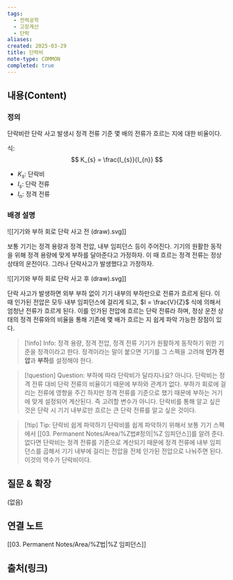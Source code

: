```yaml
---
tags:
  - 전력공학
  - 고장계산
  - 단락
aliases: 
created: 2025-03-29
title: 단락비
note-type: COMMON
completed: true
---
```


## 내용(Content)

### 정의

단락비란 단락 사고 발생시 정격 전류 기준 몇 배의 전류가 흐르는 지에 대한 비율이다. 

식:
$$
K_{s} = \frac{I_{s}}{I_{n}}
$$

- $K_{s}$: 단락비
- $I_{s}$: 단락 전류
- $I_{n}$: 정격 전류

### 배경 설명

![[기기와 부하 회로 단락 사고 전 (draw).svg]]

보통 기기는 정격 용량과 정격 전압, 내부 임피던스 등이 주어진다. 기기의 원활한 동작을 위해 정격 용량에 맞게 부하를 달아준다고 가정하자. 이 때 흐르는 정격 전류는 정상 상태의 운전이다. 그러나 단락사고가 발생했다고 가정하자.

![[기기와 부하 회로 단락 사고 후 (draw).svg]]

단락 사고가 발생하면 외부 부하 없이 기기 내부의 부하만으로 전류가 흐르게 된다. 이 때 인가된 전압은 모두 내부 임피던스에 걸리게 되고, $I = \frac{V}{Z}$ 식에 의해서 엄청난 전류가 흐르게 된다. 이를 인가된 전압에 흐르는 단락 전류라 하며, 정상 운전 상태의 정격 전류와의 비율을 통해 기존에 몇 배가 흐르는 지 쉽게 파악 가능한 장점이 있다.

>[!info] Info: 정격 용량, 정격 전압, 정격 전류
>기기가 원활하게 동작하기 위한 기준을 정격이라고 한다. 정격이라는 말이 붙으면 기기를 그 스펙을 고려해 **인가 전압**과 **부하**를 설정해야 한다.

>[!question] Question: 부하에 따라 단락비가 달라지나요?
>아니다. 단락비는 정격 전류 대비 단락 전류의 비율이기 때문에 부하와 관계가 없다. 부하가 회로에 걸리는 전류에 영향을 주긴 하지만 정격 전류를 기준으로 했기 때문에 부하는 거기에 맞게 설정되어 계산된다. 즉 고려할 변수가 아니다. 단락비를 통해 알고 싶은 것은 단락 시 기기 내부로만 흐르는 큰 단락 전류를 알고 싶은 것이다.

>[!tip] Tip: 단락비 쉽게 파악하기
>단락비를 쉽게 파악하기 위해서 보통 기기 스펙에서 [[03. Permanent Notes/Area/%Z법#정의|%Z 임피던스]]를 알려 준다. 없다면 단락비는 정격 전류를 기준으로 계산되기 때문에 정격 전류에 내부 임피던스를 곱해서 기기 내부에 걸리는 전압을 전체 인가된 전압으로 나눠주면 된다. 이것의 역수가 단락비이다.




## 질문 & 확장

(없음)

## 연결 노트

[[03. Permanent Notes/Area/%Z법|%Z 임피던스]]

## 출처(링크)


